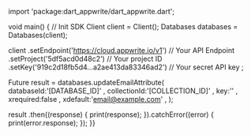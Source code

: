 import 'package:dart_appwrite/dart_appwrite.dart';

void main() { // Init SDK
  Client client = Client();
  Databases databases = Databases(client);

  client
    .setEndpoint('https://cloud.appwrite.io/v1') // Your API Endpoint
    .setProject('5df5acd0d48c2') // Your project ID
    .setKey('919c2d18fb5d4...a2ae413da83346ad2') // Your secret API key
  ;

  Future result = databases.updateEmailAttribute(
    databaseId:'[DATABASE_ID]' ,
    collectionId:'[COLLECTION_ID]' ,
    key:'' ,
    xrequired:false ,
    xdefault:'email@example.com' ,
  );

  result
    .then((response) {
      print(response);
    }).catchError((error) {
      print(error.response);
  });
}}